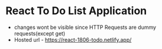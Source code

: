 # React To Do List Application

- changes wont be visible since HTTP Requests are dummy requests(except get) 
- Hosted url - https://react-1806-todo.netlify.app/
